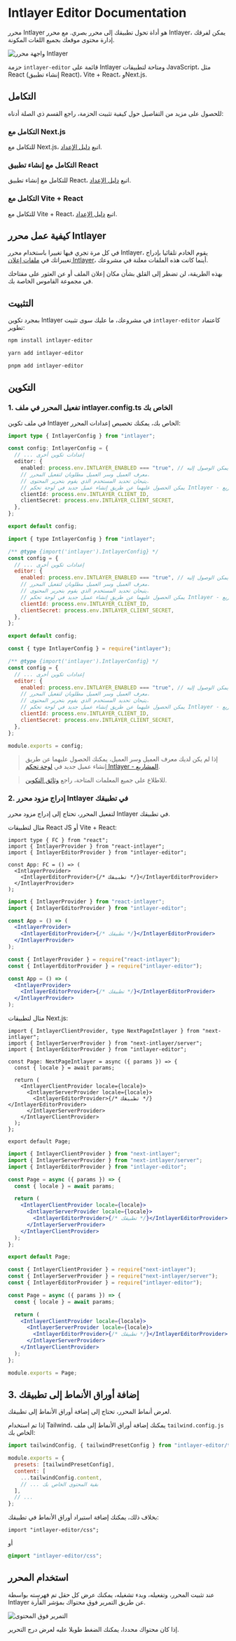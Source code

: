 # Intlayer Editor Documentation

محرر Intlayer هو أداة تحول تطبيقك إلى محرر بصري. مع محرر Intlayer، يمكن لفرقك إدارة محتوى موقعك بجميع اللغات المكونة.

![واجهة محرر Intlayer](https://github.com/aymericzip/intlayer/blob/main/docs/ar/intlayer_editor_ui.png)

حزمة `intlayer-editor` قائمة على Intlayer ومتاحة لتطبيقات JavaScript، مثل React (إنشاء تطبيق React)، Vite + React، وNext.js.

## التكامل

للحصول على مزيد من التفاصيل حول كيفية تثبيت الحزمة، راجع القسم ذي الصلة أدناه:

### التكامل مع Next.js

للتكامل مع Next.js، اتبع [دليل الإعداد](https://github.com/aymericzip/intlayer/blob/main/docs/ar/intlayer_with_nextjs_15.md).

### التكامل مع إنشاء تطبيق React

للتكامل مع إنشاء تطبيق React، اتبع [دليل الإعداد](https://github.com/aymericzip/intlayer/blob/main/docs/ar/intlayer_with_create_react_app.md).

### التكامل مع Vite + React

للتكامل مع Vite + React، اتبع [دليل الإعداد](https://github.com/aymericzip/intlayer/blob/main/docs/ar/intlayer_with_vite+react.md).

## كيفية عمل محرر Intlayer

في كل مرة تجري فيها تغييرا باستخدام محرر Intlayer، يقوم الخادم تلقائيا بإدراج تغييراتك في [ملفات إعلان Intlayer](https://github.com/aymericzip/intlayer/blob/main/docs/ar/content_declaration/get_started.md)، أينما كانت هذه الملفات معلنة في مشروعك.

بهذه الطريقة، لن تضطر إلى القلق بشأن مكان إعلان الملف أو عن العثور على مفتاحك في مجموعة القاموس الخاصة بك.

## التثبيت

بمجرد تكوين Intlayer في مشروعك، ما عليك سوى تثبيت `intlayer-editor` كاعتماد تطوير:

```bash packageManager="npm"
npm install intlayer-editor
```

```bash packageManager="yarn"
yarn add intlayer-editor
```

```bash packageManager="pnpm"
pnpm add intlayer-editor
```

## التكوين

### 1. تفعيل المحرر في ملف intlayer.config.ts الخاص بك

في ملف تكوين Intlayer الخاص بك، يمكنك تخصيص إعدادات المحرر:

```typescript fileName="intlayer.config.ts" codeFormat="typescript"
import type { IntlayerConfig } from "intlayer";

const config: IntlayerConfig = {
  // ... إعدادات تكوين أخرى
  editor: {
    enabled: process.env.INTLAYER_ENABLED === "true", // إذا كان خطأ، سيكون المحرر غير نشط ولا يمكن الوصول إليه.
    // معرف العميل وسر العميل مطلوبان لتفعيل المحرر.
    // يتيحان تحديد المستخدم الذي يقوم بتحرير المحتوى.
    // يمكن الحصول عليهما عن طريق إنشاء عميل جديد في لوحة تحكم Intlayer - المشاريع (https://intlayer.org/dashboard/projects).
    clientId: process.env.INTLAYER_CLIENT_ID,
    clientSecret: process.env.INTLAYER_CLIENT_SECRET,
  },
};

export default config;
```

```javascript fileName="intlayer.config.mjs" codeFormat="esm"
import { type IntlayerConfig } from "intlayer";

/** @type {import('intlayer').IntlayerConfig} */
const config = {
  // ... إعدادات تكوين أخرى
  editor: {
    enabled: process.env.INTLAYER_ENABLED === "true", // إذا كان خطأ، سيكون المحرر غير نشط ولا يمكن الوصول إليه.
    // معرف العميل وسر العميل مطلوبان لتفعيل المحرر.
    // يتيحان تحديد المستخدم الذي يقوم بتحرير المحتوى.
    // يمكن الحصول عليهما عن طريق إنشاء عميل جديد في لوحة تحكم Intlayer - المشاريع (https://intlayer.org/dashboard/projects).
    clientId: process.env.INTLAYER_CLIENT_ID,
    clientSecret: process.env.INTLAYER_CLIENT_SECRET,
  },
};

export default config;
```

```javascript fileName="intlayer.config.cjs" codeFormat="commonjs"
const { type IntlayerConfig } = require("intlayer");

/** @type {import('intlayer').IntlayerConfig} */
const config = {
  // ... إعدادات تكوين أخرى
  editor: {
    enabled: process.env.INTLAYER_ENABLED === "true", // إذا كان خطأ، سيكون المحرر غير نشط ولا يمكن الوصول إليه.
    // معرف العميل وسر العميل مطلوبان لتفعيل المحرر.
    // يتيحان تحديد المستخدم الذي يقوم بتحرير المحتوى.
    // يمكن الحصول عليهما عن طريق إنشاء عميل جديد في لوحة تحكم Intlayer - المشاريع (https://intlayer.org/dashboard/projects).
    clientId: process.env.INTLAYER_CLIENT_ID,
    clientSecret: process.env.INTLAYER_CLIENT_SECRET,
  },
};

module.exports = config;
```

> إذا لم يكن لديك معرف العميل وسر العميل، يمكنك الحصول عليهما عن طريق إنشاء عميل جديد في [لوحة تحكم Intlayer - المشاريع](https://intlayer.org/dashboard/projects).

> للاطلاع على جميع المعلمات المتاحة، راجع [وثائق التكوين](https://github.com/aymericzip/intlayer/blob/main/docs/ar/configuration.md).

### 2. إدراج مزود محرر Intlayer في تطبيقك

لتفعيل المحرر، تحتاج إلى إدراج مزود محرر Intlayer في تطبيقك.

مثال لتطبيقات React JS أو Vite + React:

```tsx {3,6,8} fileName="App.tsx" codeFormat="typescript"
import type { FC } from "react";
import { IntlayerProvider } from "react-intlayer";
import { IntlayerEditorProvider } from "intlayer-editor";

const App: FC = () => (
  <IntlayerProvider>
    <IntlayerEditorProvider>{/* تطبيقك */}</IntlayerEditorProvider>
  </IntlayerProvider>
);
```

```jsx {2,5,7} fileName="App.mjx" codeFormat="esm"
import { IntlayerProvider } from "react-intlayer";
import { IntlayerEditorProvider } from "intlayer-editor";

const App = () => (
  <IntlayerProvider>
    <IntlayerEditorProvider>{/* تطبيقك */}</IntlayerEditorProvider>
  </IntlayerProvider>
);
```

```jsx {2,5,7} fileName="App.csx" codeFormat="commonjs"
const { IntlayerProvider } = require("react-intlayer");
const { IntlayerEditorProvider } = require("intlayer-editor");

const App = () => (
  <IntlayerProvider>
    <IntlayerEditorProvider>{/* تطبيقك */}</IntlayerEditorProvider>
  </IntlayerProvider>
);
```

مثال لتطبيقات Next.js:

```tsx {3,11,13} fileName="src/app/page.tsx" codeFormat="typescript"
import { IntlayerClientProvider, type NextPageIntlayer } from "next-intlayer";
import { IntlayerServerProvider } from "next-intlayer/server";
import { IntlayerEditorProvider } from "intlayer-editor";

const Page: NextPageIntlayer = async ({ params }) => {
  const { locale } = await params;

  return (
    <IntlayerClientProvider locale={locale}>
      <IntlayerServerProvider locale={locale}>
        <IntlayerEditorProvider>{/* تطبيقك */}</IntlayerEditorProvider>
      </IntlayerServerProvider>
    </IntlayerClientProvider>
  );
};

export default Page;
```

```jsx {3,11,13} fileName="src/app/page.mjx" codeFormat="esm"
import { IntlayerClientProvider } from "next-intlayer";
import { IntlayerServerProvider } from "next-intlayer/server";
import { IntlayerEditorProvider } from "intlayer-editor";

const Page = async ({ params }) => {
  const { locale } = await params;

  return (
    <IntlayerClientProvider locale={locale}>
      <IntlayerServerProvider locale={locale}>
        <IntlayerEditorProvider>{/* تطبيقك */}</IntlayerEditorProvider>
      </IntlayerServerProvider>
    </IntlayerClientProvider>
  );
};

export default Page;
```

```jsx {3,11,13} fileName="src/app/page.csx" codeFormat="commonjs"
const { IntlayerClientProvider } = require("next-intlayer");
const { IntlayerServerProvider } = require("next-intlayer/server");
const { IntlayerEditorProvider } = require("intlayer-editor");

const Page = async ({ params }) => {
  const { locale } = await params;

  return (
    <IntlayerClientProvider locale={locale}>
      <IntlayerServerProvider locale={locale}>
        <IntlayerEditorProvider>{/* تطبيقك */}</IntlayerEditorProvider>
      </IntlayerServerProvider>
    </IntlayerClientProvider>
  );
};

module.exports = Page;
```

## 3. إضافة أوراق الأنماط إلى تطبيقك

لعرض أنماط المحرر، تحتاج إلى إضافة أوراق الأنماط إلى تطبيقك.

إذا تم استخدام Tailwind، يمكنك إضافة أوراق الأنماط إلى ملف `tailwind.config.js` الخاص بك:

```js fileName="tailwind.config.js"
import tailwindConfig, { tailwindPresetConfig } from "intlayer-editor/tailwind";

module.exports = {
  presets: [tailwindPresetConfig],
  content: [
    ...tailwindConfig.content,
    // ... بقية المحتوى الخاص بك
  ],
  // ...
};
```

بخلاف ذلك، يمكنك إضافة استيراد أوراق الأنماط في تطبيقك:

```tsx fileName="app.tsx"
import "intlayer-editor/css";
```

أو

```css fileName="app.css"
@import "intlayer-editor/css";
```

## استخدام المحرر

عند تثبيت المحرر، وتفعيله، وبدء تشغيله، يمكنك عرض كل حقل تم فهرسته بواسطة Intlayer عن طريق التمرير فوق محتواك بمؤشر الفأرة.

![التمرير فوق المحتوى](https://github.com/aymericzip/intlayer/blob/main/docs/ar/intlayer_editor_hover_content.png)

إذا كان محتواك محددا، يمكنك الضغط طويلا عليه لعرض درج التحرير.
